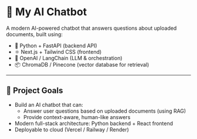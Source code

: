 # 🧠 My AI Chatbot

A modern AI-powered chatbot that answers questions about uploaded documents, built using:
- 🐍 Python + FastAPI (backend API)
- ⚛️ Next.js + Tailwind CSS (frontend)
- 🧰 OpenAI / LangChain (LLM & orchestration)
- 📦 ChromaDB / Pinecone (vector database for retrieval)

---

## 🚀 Project Goals
- Build an AI chatbot that can:
  - Answer user questions based on uploaded documents (using RAG)
  - Provide context-aware, human-like answers
- Modern full-stack architecture: Python backend + React frontend
- Deployable to cloud (Vercel / Railway / Render)
